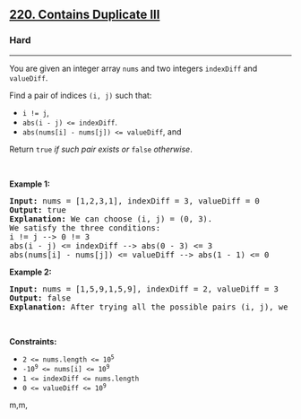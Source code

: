 <h2><a href="https://leetcode.com/problems/contains-duplicate-iii/">220. Contains Duplicate III</a></h2><h3>Hard</h3><hr><div><p>You are given an integer array <code>nums</code> and two integers <code>indexDiff</code> and <code>valueDiff</code>.</p>

<p>Find a pair of indices <code>(i, j)</code> such that:</p>

<ul>
	<li><code>i != j</code>,</li>
	<li><code>abs(i - j) &lt;= indexDiff</code>.</li>
	<li><code>abs(nums[i] - nums[j]) &lt;= valueDiff</code>, and</li>
</ul>

<p>Return <code>true</code><em> if such pair exists or </em><code>false</code><em> otherwise</em>.</p>

<p>&nbsp;</p>
<p><strong class="example">Example 1:</strong></p>

<pre><strong>Input:</strong> nums = [1,2,3,1], indexDiff = 3, valueDiff = 0
<strong>Output:</strong> true
<strong>Explanation:</strong> We can choose (i, j) = (0, 3).
We satisfy the three conditions:
i != j --&gt; 0 != 3
abs(i - j) &lt;= indexDiff --&gt; abs(0 - 3) &lt;= 3
abs(nums[i] - nums[j]) &lt;= valueDiff --&gt; abs(1 - 1) &lt;= 0
</pre>

<p><strong class="example">Example 2:</strong></p>

<pre><strong>Input:</strong> nums = [1,5,9,1,5,9], indexDiff = 2, valueDiff = 3
<strong>Output:</strong> false
<strong>Explanation:</strong> After trying all the possible pairs (i, j), we cannot satisfy the three conditions, so we return false.
</pre>

<p>&nbsp;</p>
<p><strong>Constraints:</strong></p>

<ul>
	<li><code>2 &lt;= nums.length &lt;= 10<sup>5</sup></code></li>
	<li><code>-10<sup>9</sup> &lt;= nums[i] &lt;= 10<sup>9</sup></code></li>
	<li><code>1 &lt;= indexDiff &lt;= nums.length</code></li>
	<li><code>0 &lt;= valueDiff &lt;= 10<sup>9</sup></code></li>
</ul>
</div>



m,m,
